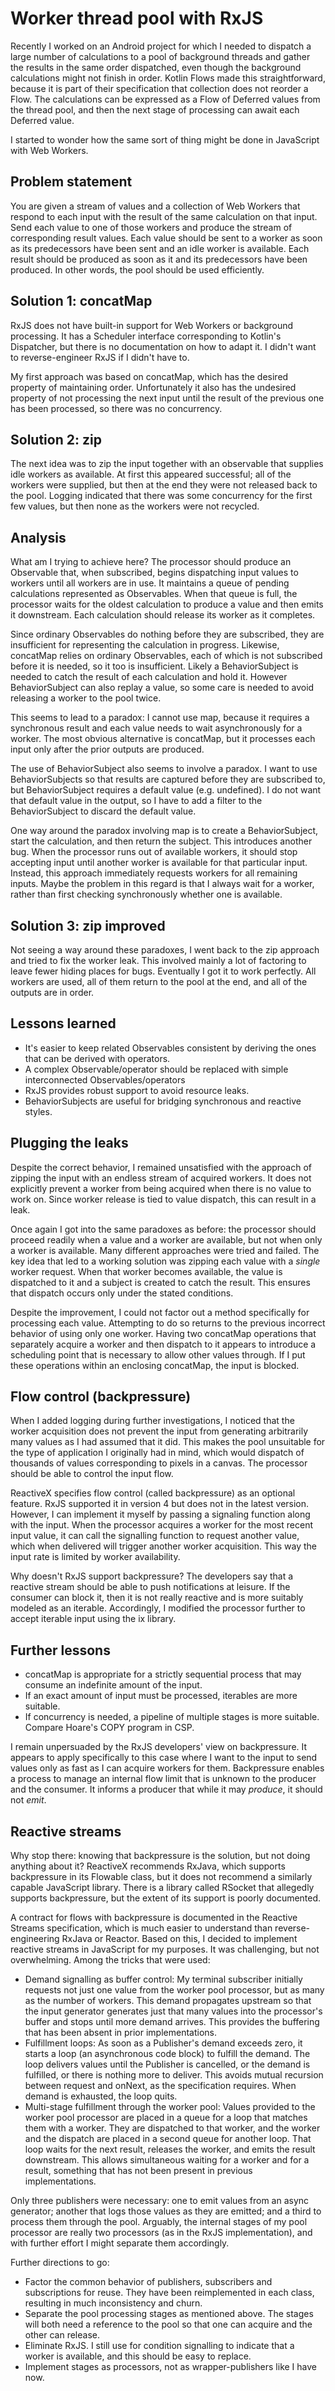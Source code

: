 # Worker thread pool with RxJS

Recently I worked on an Android project for which I needed to dispatch a large
number of calculations to a pool of background threads and gather the results
in the same order dispatched, even though the background calculations might
not finish in order. Kotlin Flows made this straightforward, because it is part
of their specification that collection does not reorder a Flow. The
calculations can be expressed as a Flow of Deferred values from the thread
pool, and then the next stage of processing can await each Deferred value.

I started to wonder how the same sort of thing might be done in JavaScript
with Web Workers.

## Problem statement

You are given a stream of values and a collection of Web Workers that respond
to each input with the result of the same calculation on that input. Send each
value to one of those workers and produce the stream of corresponding result
values. Each value should be sent to a worker as soon as its predecessors have
been sent and an idle worker is available. Each result should be produced as
soon as it and its predecessors have been produced. In other words, the pool
should be used efficiently.

## Solution 1: concatMap

RxJS does not have built-in support for Web Workers or background processing.
It has a Scheduler interface corresponding to Kotlin's Dispatcher, but there
is no documentation on how to adapt it. I didn't want to reverse-engineer RxJS
if I didn't have to.

My first approach was based on concatMap, which has the desired property of
maintaining order. Unfortunately it also has the undesired property of not
processing the next input until the result of the previous one has been
processed, so there was no concurrency.

## Solution 2: zip

The next idea was to zip the input together with an observable that supplies
idle workers as available. At first this appeared successful; all of the
workers were supplied, but then at the end they were not released back to
the pool. Logging indicated that there was some concurrency for the first few
values, but then none as the workers were not recycled.

## Analysis

What am I trying to achieve here? The processor should produce an Observable
that, when subscribed, begins dispatching input values to workers until all
workers are in use. It maintains a queue of pending calculations represented
as Observables. When that queue is full, the processor waits for the oldest
calculation to produce a value and then emits it downstream. Each calculation
should release its worker as it completes.

Since ordinary Observables do nothing before they are subscribed, they are
insufficient for representing the calculation in progress. Likewise, concatMap
relies on ordinary Observables, each of which is not subscribed before it is
needed, so it too is insufficient. Likely a BehaviorSubject is needed to catch
the result of each calculation and hold it. However BehaviorSubject can also
replay a value, so some care is needed to avoid releasing a worker to the pool
twice.

This seems to lead to a paradox: I cannot use map, because it requires a
synchronous result and each value needs to wait asynchronously for a worker.
The most obvious alternative is concatMap, but it processes each input only
after the prior outputs are produced.

The use of BehaviorSubject also seems to involve a paradox. I want to use
BehaviorSubjects so that results are captured before they are subscribed to,
but BehaviorSubject requires a default value (e.g. undefined). I do not want
that default value in the output, so I have to add a filter to the
BehaviorSubject to discard the default value.

One way around the paradox involving map is to create a BehaviorSubject, start
the calculation, and then return the subject. This introduces another bug.
When the processor runs out of available workers, it should stop accepting
input until another worker is available for that particular input. Instead,
this approach immediately requests workers for all remaining inputs. Maybe
the problem in this regard is that I always wait for a worker, rather than
first checking synchronously whether one is available.

## Solution 3: zip improved

Not seeing a way around these paradoxes, I went back to the zip approach and
tried to fix the worker leak. This involved mainly a lot of factoring to leave
fewer hiding places for bugs. Eventually I got it to work perfectly. All
workers are used, all of them return to the pool at the end, and all of the
outputs are in order.

## Lessons learned

- It's easier to keep related Observables consistent by deriving the ones that
  can be derived with operators.
- A complex Observable/operator should be replaced with simple interconnected
  Observables/operators
- RxJS provides robust support to avoid resource leaks.
- BehaviorSubjects are useful for bridging synchronous and reactive styles.

## Plugging the leaks

Despite the correct behavior, I remained unsatisfied with the approach of
zipping the input with an endless stream of acquired workers. It does not
explicitly prevent a worker from being acquired when there is no value to work
on. Since worker release is tied to value dispatch, this can result in a leak.

Once again I got into the same paradoxes as before: the processor should
proceed readily when a value and a worker are available, but not when only a
worker is available. Many different approaches were tried and failed. The key
idea that led to a working solution was zipping each value with a *single*
worker request. When that worker becomes available, the value is dispatched to
it and a subject is created to catch the result. This ensures that dispatch
occurs only under the stated conditions.

Despite the improvement, I could not factor out a method specifically for
processing each value. Attempting to do so returns to the previous incorrect
behavior of using only one worker. Having two concatMap operations that
separately acquire a worker and then dispatch to it appears to introduce a
scheduling point that is necessary to allow other values through. If I put
these operations within an enclosing concatMap, the input is blocked.

## Flow control (backpressure)

When I added logging during further investigations, I noticed that the worker
acquisition does not prevent the input from generating arbitrarily many values
as I had assumed that it did. This makes the pool unsuitable for the type of
application I originally had in mind, which would dispatch of thousands of
values corresponding to pixels in a canvas. The processor should be able to
control the input flow.

ReactiveX specifies flow control (called backpressure) as an optional feature.
RxJS supported it in version 4 but does not in the latest version. However, I
can implement it myself by passing a signaling function along with the input.
When the processor acquires a worker for the most recent input value, it can
call the signalling function to request another value, which when delivered
will trigger another worker acquisition. This way the input rate is limited by
worker availability.

Why doesn't RxJS support backpressure? The developers say that a reactive
stream should be able to push notifications at leisure. If the consumer can
block it, then it is not really reactive and is more suitably modeled as an
iterable. Accordingly, I modified the processor further to accept iterable
input using the ix library.

## Further lessons

- concatMap is appropriate for a strictly sequential process that may consume
  an indefinite amount of the input.
- If an exact amount of input must be processed, iterables are more suitable.
- If concurrency is needed, a pipeline of multiple stages is more suitable.
  Compare Hoare's COPY program in CSP.

I remain unpersuaded by the RxJS developers' view on backpressure. It appears
to apply specifically to this case where I want to the input to send values
only as fast as I can acquire workers for them. Backpressure enables a process
to manage an internal flow limit that is unknown to the producer and the
consumer. It informs a producer that while it may *produce*, it should not
*emit*.

## Reactive streams

Why stop there: knowing that backpressure is the solution, but not doing
anything about it? ReactiveX recommends RxJava, which supports backpressure
in its Flowable class, but it does not recommend a similarly capable
JavaScript library. There is a library called RSocket that allegedly
supports backpressure, but the extent of its support is poorly documented.

A contract for flows with backpressure is documented in the Reactive Streams
specification, which is much easier to understand than reverse-engineering
RxJava or Reactor. Based on this, I decided to implement reactive streams in
JavaScript for my purposes. It was challenging, but not overwhelming. Among
the tricks that were used:

- Demand signalling as buffer control: My terminal subscriber initially
  requests not just one value from the worker pool processor, but as many
  as the number of workers. This demand propagates upstream so that the input
  generator generates just that many values into the processor's buffer and
  stops until more demand arrives. This provides the buffering that has been
  absent in prior implementations.
- Fulfillment loops: As soon as a Publisher's demand exceeds zero, it starts
  a loop (an asynchronous code block) to fulfill the demand. The loop delivers
  values until the Publisher is cancelled, or the demand is fulfilled, or
  there is nothing more to deliver. This avoids mutual recursion between
  request and onNext, as the specification requires. When demand is exhausted,
  the loop quits.
- Multi-stage fulfillment through the worker pool: Values provided to the
  worker pool processor are placed in a queue for a loop that matches them
  with a worker. They are dispatched to that worker, and the worker and the
  dispatch are placed in a second queue for another loop. That loop waits for
  the next result, releases the worker, and emits the result downstream. This
  allows simultaneous waiting for a worker and for a result, something that
  has not been present in previous implementations.

Only three publishers were necessary: one to emit values from an async
generator; another that logs those values as they are emitted; and a third
to process them through the pool. Arguably, the internal stages of my pool
processor are really two processors (as in the RxJS implementation), and with
further effort I might separate them accordingly.

Further directions to go:

- Factor the common behavior of publishers, subscribers and subscriptions for
  reuse. They have been reimplemented in each class, resulting in much
  inconsistency and churn.
- Separate the pool processing stages as mentioned above. The stages will both
  need a reference to the pool so that one can acquire and the other can
  release.
- Eliminate RxJS. I still use for condition signalling to indicate that a
  worker is available, and this should be easy to replace.
- Implement stages as processors, not as wrapper-publishers like I have now.
